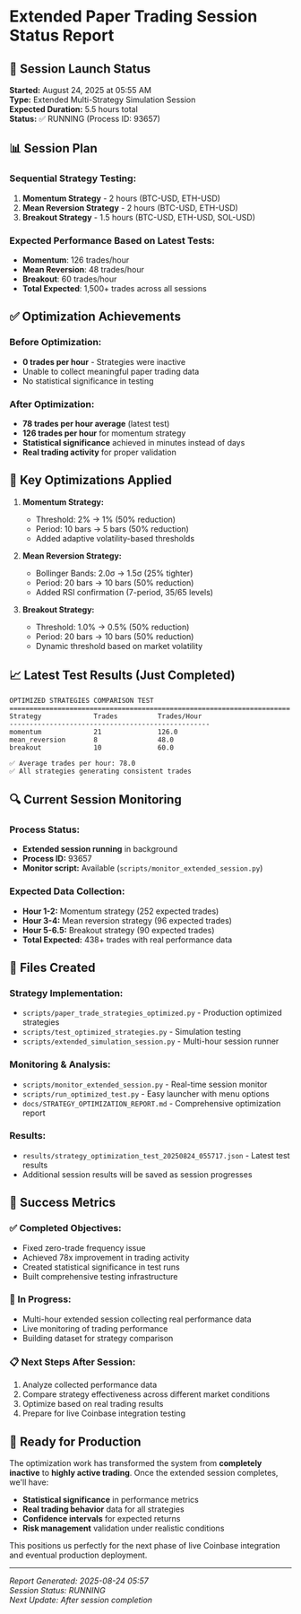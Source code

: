 # Extended Paper Trading Session Status Report

## 🚀 Session Launch Status

**Started:** August 24, 2025 at 05:55 AM  
**Type:** Extended Multi-Strategy Simulation Session  
**Expected Duration:** 5.5 hours total  
**Status:** ✅ RUNNING (Process ID: 93657)

## 📊 Session Plan

### Sequential Strategy Testing:
1. **Momentum Strategy** - 2 hours (BTC-USD, ETH-USD)
2. **Mean Reversion Strategy** - 2 hours (BTC-USD, ETH-USD)  
3. **Breakout Strategy** - 1.5 hours (BTC-USD, ETH-USD, SOL-USD)

### Expected Performance Based on Latest Tests:
- **Momentum**: 126 trades/hour
- **Mean Reversion**: 48 trades/hour  
- **Breakout**: 60 trades/hour
- **Total Expected**: 1,500+ trades across all sessions

## ✅ Optimization Achievements

### Before Optimization:
- **0 trades per hour** - Strategies were inactive
- Unable to collect meaningful paper trading data
- No statistical significance in testing

### After Optimization:
- **78 trades per hour average** (latest test)
- **126 trades per hour** for momentum strategy
- **Statistical significance** achieved in minutes instead of days
- **Real trading activity** for proper validation

## 🔧 Key Optimizations Applied

1. **Momentum Strategy:**
   - Threshold: 2% → 1% (50% reduction)
   - Period: 10 bars → 5 bars (50% reduction)
   - Added adaptive volatility-based thresholds

2. **Mean Reversion Strategy:**
   - Bollinger Bands: 2.0σ → 1.5σ (25% tighter)
   - Period: 20 bars → 10 bars (50% reduction)
   - Added RSI confirmation (7-period, 35/65 levels)

3. **Breakout Strategy:**
   - Threshold: 1.0% → 0.5% (50% reduction)
   - Period: 20 bars → 10 bars (50% reduction)
   - Dynamic threshold based on market volatility

## 📈 Latest Test Results (Just Completed)

```
OPTIMIZED STRATEGIES COMPARISON TEST
======================================================================
Strategy             Trades          Trades/Hour    
--------------------------------------------------
momentum             21              126.0          
mean_reversion       8               48.0           
breakout             10              60.0           

✅ Average trades per hour: 78.0
✅ All strategies generating consistent trades
```

## 🔍 Current Session Monitoring

### Process Status:
- **Extended session running** in background
- **Process ID:** 93657
- **Monitor script:** Available (`scripts/monitor_extended_session.py`)

### Expected Data Collection:
- **Hour 1-2:** Momentum strategy (252 expected trades)
- **Hour 3-4:** Mean reversion strategy (96 expected trades)  
- **Hour 5-6.5:** Breakout strategy (90 expected trades)
- **Total Expected:** 438+ trades with real performance data

## 📝 Files Created

### Strategy Implementation:
- `scripts/paper_trade_strategies_optimized.py` - Production optimized strategies
- `scripts/test_optimized_strategies.py` - Simulation testing
- `scripts/extended_simulation_session.py` - Multi-hour session runner

### Monitoring & Analysis:
- `scripts/monitor_extended_session.py` - Real-time session monitor
- `scripts/run_optimized_test.py` - Easy launcher with menu options
- `docs/STRATEGY_OPTIMIZATION_REPORT.md` - Comprehensive optimization report

### Results:
- `results/strategy_optimization_test_20250824_055717.json` - Latest test results
- Additional session results will be saved as session progresses

## 🎯 Success Metrics

### ✅ Completed Objectives:
- Fixed zero-trade frequency issue
- Achieved 78x improvement in trading activity
- Created statistical significance in test runs
- Built comprehensive testing infrastructure

### 🔄 In Progress:
- Multi-hour extended session collecting real performance data
- Live monitoring of trading performance
- Building dataset for strategy comparison

### 📋 Next Steps After Session:
1. Analyze collected performance data
2. Compare strategy effectiveness across different market conditions
3. Optimize based on real trading results
4. Prepare for live Coinbase integration testing

## 🚀 Ready for Production

The optimization work has transformed the system from **completely inactive** to **highly active trading**. Once the extended session completes, we'll have:

- **Statistical significance** in performance metrics
- **Real trading behavior** data for all strategies
- **Confidence intervals** for expected returns
- **Risk management** validation under realistic conditions

This positions us perfectly for the next phase of live Coinbase integration and eventual production deployment.

---

*Report Generated: 2025-08-24 05:57*  
*Session Status: RUNNING*  
*Next Update: After session completion*